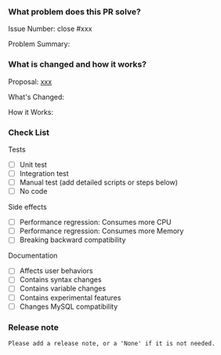 <!-- Thank you for contributing to TiDB!

PR Title Format:
1. [#issue-number] pkg [, pkg2, pkg3]: what's changed
2. [#issue-number] *: what's changed

Please fill in the number of the issue resolved by the PR in the title, if not, please add `issue-number-none`

-->

### What problem does this PR solve?

Issue Number: close #xxx <!-- REMOVE this line if no issue to close -->

Problem Summary:

### What is changed and how it works?

Proposal: [xxx](url) <!-- REMOVE this line if not applicable -->

What's Changed:

How it Works:

### Check List <!--REMOVE the items that are not applicable-->

Tests <!-- At least one of them must be included. -->

- [ ] Unit test
- [ ] Integration test
- [ ] Manual test (add detailed scripts or steps below)
- [ ] No code

Side effects

- [ ] Performance regression: Consumes more CPU
- [ ] Performance regression: Consumes more Memory
- [ ] Breaking backward compatibility

Documentation

- [ ] Affects user behaviors
- [ ] Contains syntax changes
- [ ] Contains variable changes
- [ ] Contains experimental features
- [ ] Changes MySQL compatibility

### Release note <!-- bugfixes or new feature need a release note -->

```release-note
Please add a release note, or a 'None' if it is not needed.
```
